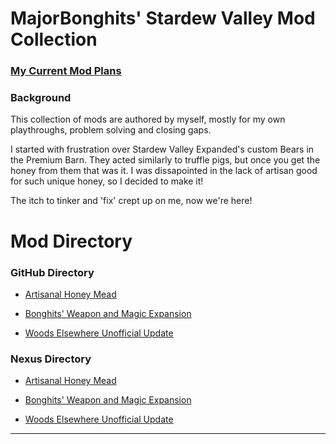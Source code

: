 # MajorBonghits' Stardew Valley Mod Collection

### [My Current Mod Plans](https://github.com/STRHercules/BonghitsStardewMods/blob/main/Mod%20Plans.md)


### Background
This collection of mods are authored by myself, mostly for my own playthroughs, problem solving and closing gaps.

I started with frustration over Stardew Valley Expanded's custom Bears in the Premium Barn. They acted similarly to truffle pigs, but once you get the honey from them that was it. I was dissapointed in the lack of artisan good for such unique honey, so I decided to make it!

The itch to tinker and 'fix' crept up on me, now we're here!

# Mod Directory

### GitHub Directory

- [Artisanal Honey Mead](https://github.com/STRHercules/BonghitsStardewMods/releases/tag/BearHoney)

- [Bonghits' Weapon and Magic Expansion](https://github.com/STRHercules/BonghitsStardewMods/releases/tag/WeaponPack)

- [Woods Elsewhere Unofficial Update](https://github.com/STRHercules/BonghitsStardewMods/releases/tag/WoodsElsewhere)


### Nexus Directory

- [Artisanal Honey Mead](https://www.nexusmods.com/stardewvalley/mods/31786)

- [Bonghits' Weapon and Magic Expansion](https://www.nexusmods.com/stardewvalley/mods/32082)

- [Woods Elsewhere Unofficial Update](https://www.nexusmods.com/stardewvalley/mods/31801)

---
